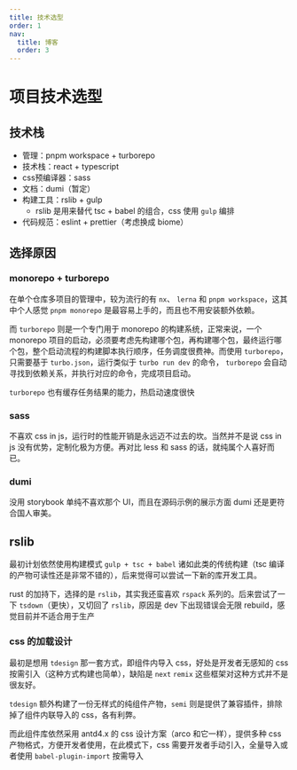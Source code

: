 ```yaml
---
title: 技术选型
order: 1
nav:
  title: 博客
  order: 3
---
```


# 项目技术选型

## 技术栈

- 管理：pnpm workspace + turborepo
- 技术栈：react + typescript
- css预编译器：sass
- 文档：dumi（暂定）
- 构建工具：rslib + gulp
  - rslib 是用来替代 tsc + babel 的组合，css 使用 `gulp` 编排
- 代码规范：eslint + prettier（考虑换成 biome）

## 选择原因

### monorepo + turborepo

在单个仓库多项目的管理中，较为流行的有 `nx`、 `lerna` 和 `pnpm workspace`，这其中个人感觉 `pnpm monorepo` 是最容易上手的，而且也不用安装额外依赖。

而 `turborepo` 则是一个专门用于 monorepo 的构建系统，正常来说，一个 monorepo 项目的启动，必须要考虑先构建哪个包，再构建哪个包，最终运行哪个包，整个启动流程的构建脚本执行顺序，任务调度很费神。而使用 `turborepo`，只需要基于 `turbo.json`，运行类似于 `turbo run dev` 的命令， `turborepo` 会自动寻找到依赖关系，并执行对应的命令，完成项目启动。

`turborepo` 也有缓存任务结果的能力，热启动速度很快

### sass

不喜欢 css in js，运行时的性能开销是永远迈不过去的坎。当然并不是说 css in js 没有优势，定制化极为方便。再对比 less 和 sass 的话，就纯属个人喜好而已。

### dumi

没用 storybook 单纯不喜欢那个 UI，而且在源码示例的展示方面 dumi 还是更符合国人审美。

## rslib

最初计划依然使用构建模式 `gulp + tsc + babel` 诸如此类的传统构建（tsc 编译的产物可读性还是非常不错的），后来觉得可以尝试一下新的库开发工具。

rust 的加持下，选择的是 `rslib`，其实我还蛮喜欢 `rspack` 系列的。后来尝试了一下 `tsdown`（更快），又切回了 `rslib`，原因是 dev 下出现错误会无限 rebuild，感觉目前并不适合用于生产

### css 的加载设计

最初是想用 `tdesign` 那一套方式，即组件内导入 css，好处是开发者无感知的 css 按需引入（这种方式构建也简单），缺陷是 `next` `remix` 这些框架对这种方式并不是很友好。

`tdesign` 额外构建了一份无样式的纯组件产物，`semi` 则是提供了兼容插件，排除掉了组件内联导入的 css，各有利弊。

而此组件库依然采用 antd4.x 的 css 设计方案（arco 和它一样），提供多种 css 产物格式，方便开发者使用，在此模式下，css 需要开发者手动引入，全量导入或者使用 `babel-plugin-import` 按需导入

